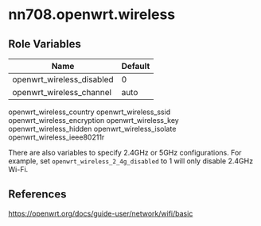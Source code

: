# nn708.openwrt.wireless

## Role Variables

Name | Default
--- | ---
openwrt_wireless_disabled | 0
openwrt_wireless_channel | auto
openwrt_wireless_country
openwrt_wireless_ssid
openwrt_wireless_encryption
openwrt_wireless_key
openwrt_wireless_hidden
openwrt_wireless_isolate
openwrt_wireless_ieee80211r

There are also variables to specify 2.4GHz or 5GHz configurations. For example, set `openwrt_wireless_2_4g_disabled` to 1 will only disable 2.4GHz Wi-Fi.

## References

https://openwrt.org/docs/guide-user/network/wifi/basic